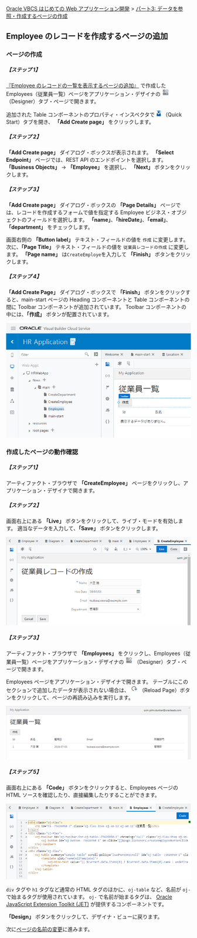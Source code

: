 [Oracle VBCS はじめての Web アプリケーション開発](../../README.md) >
[パート3: データを参照・作成するページの作成](README.md)

## Employee のレコードを作成するページの追加

### ページの作成

##### 【ステップ 1】

[『Employee のレコードの一覧を表示するページの追加』](add_employees_table.md) で作成した Employees（従業員一覧）ページをアプリケーション・デザイナの
<img src="../icons/vbcscp_designer_icon.png" alt="Designer アイコン">
（Designer）タブ・ページで開きます。

追加された Table コンポーネントのプロパティ・インスペクタで
<img src="../icons/vbcscp_qs_icon.png" alt="Quick Start アイコン">
（Quick Start）タブを開き、 **「Add Create page」** をクリックします。

##### 【ステップ 2】

**「Add Create page」** ダイアログ・ボックスが表示されます。
**「Select Endpoint」** ページでは、REST API のエンドポイントを選択します。
**「Business Objects」** → **「Employee」** を選択し、 **「Next」** ボタンをクリックします。

##### 【ステップ 3】

**「Add Create page」** ダイアログ・ボックスの **「Page Details」** ページでは、レコードを作成するフォームで値を指定する Employee ビジネス・オブジェクトのフィールドを選択します。
**「name」**、**「hireDate」**、**「email」**、**「department」** をチェックします。

画面右側の **「Button label」** テキスト・フィールドの値を `作成` に変更します。
次に、**「Page Title」** テキスト・フィールドの値を `従業員レコードの作成` に変更します。
**「Page name」** は`CreateEmploye`を入力して **「Finish」** ボタンをクリックします。

##### 【ステップ 4】

**「Add Create Page」** ダイアログ・ボックスで **「Finish」** ボタンをクリックすると、main-start ページの Heading コンポーネントと Table コンポーネントの間に Toolbar コンポーネントが追加されています。
Toolbar コンポーネントの中には、**「作成」** ボタンが配置されています。

![Quick Start メニューで Add Create Page 実行後の Employees ページ](images/employees.png)

### 作成したページの動作確認

##### 【ステップ 1】

アーティファクト・ブラウザで **「CreateEmployee」** ページをクリックし、アプリケーション・デザイナで開きます。

##### 【ステップ 2】

画面右上にある **「Live」** ボタンをクリックして、ライブ・モードを有効します。
適当なデータを入力して、**「Save」** ボタンをクリックします。

![CreateEmployee ページ](images/create_employee_live.png)

##### 【ステップ 3】

アーティファクト・ブラウザで **「Employees」** をクリックし、Employees（従業員一覧）ページをアプリケーション・デザイナの
<img src="../icons/vbcscp_designer_icon.png" alt="Designer アイコン">
（Designer）タブ・ページで開きます。

Employees ページをアプリケーション・デザイナで開きます。
テーブルにこのセクションで追加したデータが表示されない場合は、
<img src="../icons/vbcscp_reload_icon.png" alt="Reload Page アイコン">
（Reload Page）ボタンをクリックして、ページの再読み込みを実行します。

![データが追加されたことの確認](images/employees_table.png)

##### 【ステップ 5】

画面右上にある **「Code」** ボタンをクリックすると、Employees ページの HTML ソースを確認したり、直接編集したりすることができます。

![Employees ページの Code を確認](images/employees_code.png)

`div` タグや `h1` タグなど通常の HTML タグのほかに、`oj-table` など、名前が `oj-` で始まるタグが使用されています。
`oj-` で名前が始まるタグは、 [Oracle JavaScript Extension Toolkit (JET)](http://oraclejet.org) が提供するコンポーネントです。

**「Design」** ボタンをクリックして、デザイナ・ビューに戻ります。  

次に[ページの名前の変更](change_page_name.md)に進みます。
